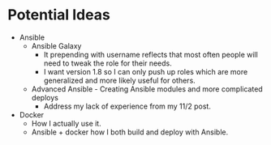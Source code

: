 # Potential Ideas
- Ansible
  - Ansible Galaxy
    - It prepending with username reflects that most often people will need to tweak the role for their needs.
    - I want version 1.8 so I can only push up roles which are more generalized and more likely useful for others.
  - Advanced Ansible - Creating Ansible modules and more complicated deploys
    - Address my lack of experience from my 11/2 post.
- Docker
  - How I actually use it.
  - Ansible + docker how I both build and deploy with Ansible.
